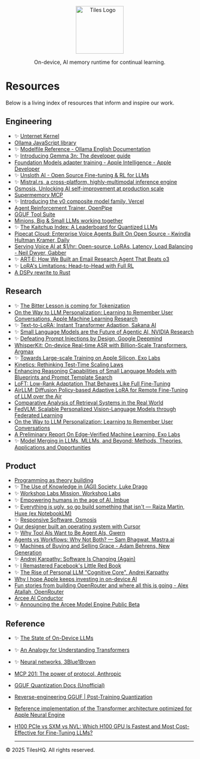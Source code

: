 <p align="center">
  <a href="https://github.com/tileshq/">
    <img src="https://avatars.githubusercontent.com/u/210493283?s=400&u=2f11fffd96608dab3c5e471f0b2ca3d51b528103&v=4" alt="Tiles Logo" width="128" />
  </a>
</p>

<p align="center">
  On-device, AI memory runtime for continual learning.
</p>

# Resources 

Below is a living index of resources that inform and inspire our work.

## Engineering
- ✨ [Unternet Kernel](https://github.com/unternet-co/client/tree/main/kernel)
- [Ollama JavaScript library](https://github.com/ollama/ollama-js)
- ✨ [Modelfile Reference - Ollama English Documentation](https://ollama.readthedocs.io/en/modelfile/)
- ✨ [Introducing Gemma 3n: The developer guide](https://developers.googleblog.com/en/introducing-gemma-3n-developer-guide/)
- [Foundation Models adapter training - Apple Intelligence - Apple Developer](https://developer.apple.com/apple-intelligence/foundation-models-adapter/)
- ✨ [Unsloth AI - Open Source Fine-tuning & RL for LLMs](https://unsloth.ai/)
- ✨ [Mistral.rs, a cross-platform, highly-multimodal inference engine](https://github.com/EricLBuehler/mistral.rs)
- [Osmosis, Unlocking AI self-improvement at production scale](https://osmosis.ai/)
- [Supermemory MCP](https://mcp.supermemory.ai/)
- ✨ [Introducing the v0 composite model family, Vercel](https://vercel.com/blog/v0-composite-model-family#why-does-v0-need-a-composite-model-architecture?)
- [Agent Reinforcement Trainer, OpenPipe](https://github.com/openpipe/art)
- [GGUF Tool Suite](https://github.com/Thireus/GGUF-Tool-Suite/)
- [Minions, Big & Small LLMs working together](https://github.com/HazyResearch/minions)
- ✨ [The Kaitchup Index: A Leaderboard for Quantized LLMs](https://kaitchup.substack.com/p/the-kaitchup-index)
- [Pipecat Cloud: Enterprise Voice Agents Built On Open Source - Kwindla Hultman Kramer, Daily](https://www.youtube.com/watch?v=IA4lZjh9sTs)
- [Serving Voice AI at $1/hr: Open-source, LoRAs, Latency, Load Balancing - Neil Dwyer, Gabber](https://www.youtube.com/watch?v=rD23-VZZHOo)
- ✨ [ART·E: How We Built an Email Research Agent That Beats o3](https://openpipe.ai/blog/art-e-mail-agent)
- ✨ [LoRA's Limitations: Head-to-Head with Full RL](https://osmosis.ai/blog/lora-comparison)
- [A DSPy rewrite to Rust](https://github.com/krypticmouse/DSRs)

## Research
- ✨ [The Bitter Lesson is coming for Tokenization](https://lucalp.dev/bitter-lesson-tokenization-and-blt/) 
- [On the Way to LLM Personalization: Learning to Remember User Conversations, Apple Machine Learning Research](https://machinelearning.apple.com/research/on-the-way)
- ✨ [Text-to-LoRA: Instant Transformer Adaption, Sakana AI](https://arxiv.org/abs/2506.06105)
- ✨ [Small Language Models are the Future of Agentic AI, NVIDIA Research](https://arxiv.org/abs/2506.02153)
- ✨ [Defeating Prompt Injections by Design, Google Deepmind](https://arxiv.org/abs/2503.18813)
- [WhisperKit: On-device Real-time ASR with Billion-Scale Transformers, Argmax](https://openreview.net/attachment?id=6lC3MPFbVg&name=pdf)
- ✨ [Towards Large-scale Training on Apple Silicon, Exo Labs](https://openreview.net/pdf?id=TJjP8d5bms)
- [Kinetics: Rethinking Test-Time Scaling Laws](https://openreview.net/attachment?id=qxnJrm47Ag&name=pdf)
- [Enhancing Reasoning Capabilities of Small Language Models with Blueprints and Prompt Template Search](https://openreview.net/attachment?id=LsNstclw8Z&name=pdf)
- [LoFT: Low-Rank Adaptation That Behaves Like Full Fine-Tuning](https://arxiv.org/pdf/2505.21289)
- [AirLLM: Diffusion Policy-based Adaptive LoRA for Remote Fine-Tuning of LLM over the Air](https://arxiv.org/abs/2507.11515)
- [Comparative Analysis of Retrieval Systems in the Real World](https://arxiv.org/pdf/2405.02048)
- [FedVLM: Scalable Personalized Vision-Language Models through Federated Learning](https://arxiv.org/abs/2507.17088)
- [On the Way to LLM Personalization: Learning to Remember User Conversations](https://arxiv.org/abs/2411.13405)
- [A Preliminary Report On Edge-Verified Machine Learning, Exo Labs](https://github.com/exo-explore/evML/blob/main/A_Preliminary_Report_On_evML.pdf)
- ✨ [Model Merging in LLMs, MLLMs, and Beyond: Methods, Theories, Applications and Opportunities](https://arxiv.org/abs/2408.07666)

## Product
- [Programming as theory building](https://pages.cs.wisc.edu/~remzi/Naur.pdf)
- ✨ [The Use of Knowledge in (AGI) Society, Luke Drago](https://lukedrago.substack.com/cp/160938645)
- ✨ [Workshop Labs Mission, Workshop Labs](https://workshoplabs.ai/)
- ✨ [Empowering humans in the age of AI, Imbue](https://imbue.com/company/vision/)
- ✨ [Everything is ugly, so go build something that isn't — Raiza Martin, Huxe (ex NotebookLM)](https://www.youtube.com/watch?v=yG5d5UaGz1M)
- ✨ [Responsive Software, Osmosis](https://osmosis.ai/blog/responsive-software)
- [Our designer built an operating system with Cursor](https://www.youtube.com/watch?v=TQhv6Wol6Ns)
- ✨ [Why Tool Als Want to Be Agent Als, Gwern](https://gwern.net/tool-ai)
- [Agents vs Workflows: Why Not Both? — Sam Bhagwat, Mastra.ai](https://www.latent.space/p/oai-v-langgraph)
- ✨ [Machines of Buying and Selling Grace - Adam Behrens, New Generation](https://www.youtube.com/watch?v=zlZz0mDF2eg)
- ✨ [Andrej Karpathy: Software Is Changing (Again)](https://www.youtube.com/watch?v=LCEmiRjPEtQ&t=2211s)
- ✨ [I Remastered Facebook's Little Red Book](https://spaccapeli.com/i-remastered-facebooks-little-red-book)
- ✨ [The Rise of Personal LLM "Cognitive Core", Andrej Karpathy](https://x.com/karpathy/status/1938626382248149433)
- [Why I hope Apple keeps investing in on-device AI](https://www.computerworld.com/article/4016798/why-i-hope-apple-keeps-investing-in-on-device-ai.html)
- [Fun stories from building OpenRouter and where all this is going - Alex Atallah, OpenRouter](https://www.youtube.com/watch?v=84Vtz2IL1Ug)
- [Arcee AI Conductor](https://models.arcee.ai/)
- ✨ [Announcing the Arcee Model Engine Public Beta](https://www.arcee.ai/blog/announcing-the-arcee-model-engine-public-beta)

## Reference 

- ✨ [The State of On-Device LLMs](https://app.getcontrast.io/register/sota-the-state-of-llms)
- ✨ [An Analogy for Understanding Transformers](https://www.lesswrong.com/posts/euam65XjigaCJQkcN/an-analogy-for-understanding-transformers)
- ✨ [Neural networks, 3Blue1Brown](https://www.youtube.com/playlist?list=PLZHQObOWTQDNU6R1_67000Dx_ZCJB-3pi)
- [MCP 201: The power of protocol, Anthropic](https://www.youtube.com/watch?v=HNzH5Us1Rvg)
- [GGUF Quantization Docs (Unofficial)](https://github.com/iuliaturc/gguf-docs)
- [Reverse-engineering GGUF | Post-Training Quantization](https://www.youtube.com/watch?v=vW30o4U9BFE)
- [Reference implementation of the Transformer architecture optimized for Apple Neural Engine](https://github.com/apple/ml-ane-transformers)
- [H100 PCIe vs SXM vs NVL: Which H100 GPU Is Fastest and Most Cost-Effective for Fine-Tuning LLMs?](https://kaitchup.substack.com/p/h100-pcie-vs-sxm-vs-nvl-best-single)

  ----
© 2025 TilesHQ. All rights reserved.
